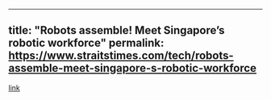 
---
title: "Robots assemble! Meet Singapore’s robotic workforce"
permalink: https://www.straitstimes.com/tech/robots-assemble-meet-singapore-s-robotic-workforce
---
[link](https://www.straitstimes.com/tech/robots-assemble-meet-singapore-s-robotic-workforce)
